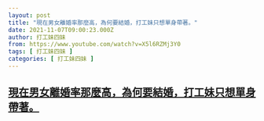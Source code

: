 ```yaml
---
layout: post
title: "現在男女離婚率那麼高，為何要結婚，打工妹只想單身帶著。"
date: 2021-11-07T09:00:23.000Z
author: 打工妹四妹
from: https://www.youtube.com/watch?v=X5l6RZMj3Y0
tags: [ 打工妹四妹 ]
categories: [ 打工妹四妹 ]
---
```

<!--1636275623000-->
[現在男女離婚率那麼高，為何要結婚，打工妹只想單身帶著。](https://www.youtube.com/watch?v=X5l6RZMj3Y0)
------

<div>

</div>
